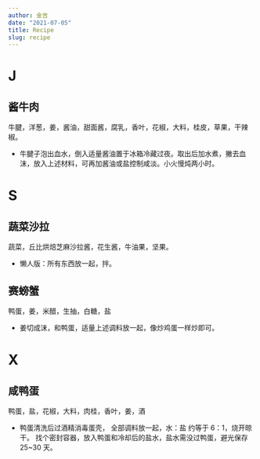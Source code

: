 ```yaml
---
author: 金吉
date: "2021-07-05"
title: Recipe
slug: recipe
---
```


# J

## 酱牛肉

牛腱，洋葱，姜，酱油，甜面酱，腐乳，香叶，花椒，大料，桂皮，草果，干辣椒。

-   牛腱子泡出血水，倒入适量酱油置于冰箱冷藏过夜。取出后加水煮，撇去血沫，放入上述材料，可再加酱油或盐控制咸淡。小火慢炖两小时。




# S

## 蔬菜沙拉

蔬菜，丘比烘焙芝麻沙拉酱，花生酱，牛油果，坚果。

-   懒人版：所有东西放一起，拌。

## 赛螃蟹

鸭蛋，姜，米醋，生抽，白糖，盐

- 姜切成沫，和鸭蛋，适量上述调料放一起，像炒鸡蛋一样炒即可。

# X

## 咸鸭蛋

鸭蛋，盐，花椒，大料，肉桂，香叶，姜，酒

- 鸭蛋清洗后过酒精消毒蛋壳， 全部调料放一起，水：盐 约等于 6：1，烧开晾干。 找个密封容器，放入鸭蛋和冷却后的盐水，盐水需没过鸭蛋，避光保存25~30 天。
